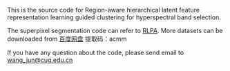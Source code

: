 This is the source code for Region-aware hierarchical latent feature representation learning guided clustering for hyperspectral band selection.

The superpixel segmentation code can refer to <a href=https://github.com/junjun-jiang/RLPA>RLPA</a>.
More datasets can be downloaded from <a href=https://pan.baidu.com/s/1Ktcn7khmtYpw_1ziMMuc0g>百度网盘</a>
提取码：acmm

If you have any question about the code, please send email to wang_jun@cug.edu.cn

